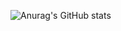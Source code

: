 ![Anurag's GitHub stats](https://github-readme-stats.vercel.app/api?username=VSDrops&theme=dark&show_icons=true)
